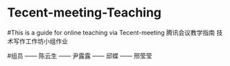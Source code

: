 # Tecent-meeting-Teaching
#This is a guide for online teaching via Tecent-meeting
腾讯会议教学指南
技术写作工作坊小组作业

#组员
—— 陈云生
—— 尹露露
—— 邱蝶
—— 邢莹莹
